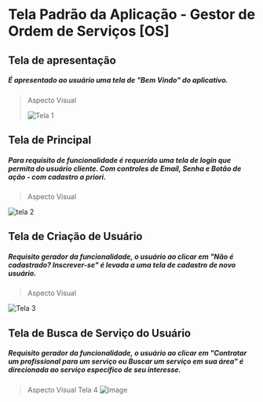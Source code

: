 # Tela Padrão da Aplicação - Gestor de Ordem de Serviços [OS]

## Tela de apresentação

##### É apresentado ao usuário uma tela de "Bem Vindo" do aplicativo.

> Aspecto Visual
> 
> ![Tela 1](https://user-images.githubusercontent.com/76191741/236713740-a27a0292-e5c0-4bfb-9149-0fbf43ff0bdd.JPG)

 
## Tela de Principal

##### Para requisito de funcionalidade é requerido uma tela de login que permita do usuário cliente. Com controles de Email, Senha e Botão de ação - com cadastro a priori.

> Aspecto Visual
> 
  ![tela 2](https://user-images.githubusercontent.com/76191741/236714092-873db82c-f233-47eb-9c9a-651be8913c2e.JPG)
  

## Tela de Criação de Usuário

##### Requisito gerador da funcionalidade, o usuário ao clicar em "Não é cadastrado? Inscrever-se" é levada a uma tela de cadastro de novo usuário.
        
> Aspecto Visual
> 
![Tela 3](https://user-images.githubusercontent.com/76191741/236714346-3a42d9da-e4bb-4bc2-8da6-27b1e7f3096b.JPG)

## Tela de Busca de Serviço do Usuário

##### Requisito gerador da funcionalidade, o usuário ao clicar em "Contratar um profissional para um serviço ou Buscar um serviço em sua área" é direcionada ao serviço específico de seu interesse.
        
> Aspecto Visual
> Tela 4
![image](https://github.com/ICEI-PUC-Minas-PMV-ADS/pmv-ads-2023-1-e3-proj-mov-t6-gestor-de-ordens-de-servico/assets/98265702/e99137fa-4fde-49a1-aba3-fe5275f772af)

        


